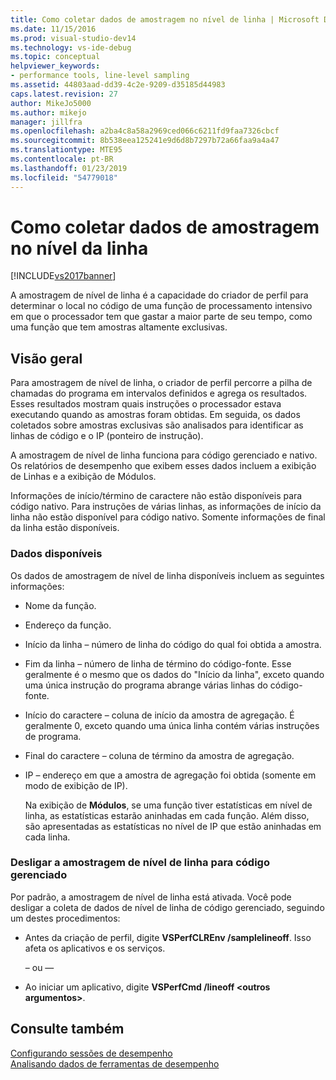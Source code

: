 ```yaml
---
title: Como coletar dados de amostragem no nível de linha | Microsoft Docs
ms.date: 11/15/2016
ms.prod: visual-studio-dev14
ms.technology: vs-ide-debug
ms.topic: conceptual
helpviewer_keywords:
- performance tools, line-level sampling
ms.assetid: 44803aad-dd39-4c2e-9209-d35185d44983
caps.latest.revision: 27
author: MikeJo5000
ms.author: mikejo
manager: jillfra
ms.openlocfilehash: a2ba4c8a58a2969ced066c6211fd9faa7326cbcf
ms.sourcegitcommit: 8b538eea125241e9d6d8b7297b72a66faa9a4a47
ms.translationtype: MTE95
ms.contentlocale: pt-BR
ms.lasthandoff: 01/23/2019
ms.locfileid: "54779018"
---
```

# <a name="how-to-collect-line-level-sampling-data"></a>Como coletar dados de amostragem no nível da linha
[!INCLUDE[vs2017banner](../includes/vs2017banner.md)]

A amostragem de nível de linha é a capacidade do criador de perfil para determinar o local no código de uma função de processamento intensivo em que o processador tem que gastar a maior parte de seu tempo, como uma função que tem amostras altamente exclusivas.  
  
## <a name="overview"></a>Visão geral  
 Para amostragem de nível de linha, o criador de perfil percorre a pilha de chamadas do programa em intervalos definidos e agrega os resultados. Esses resultados mostram quais instruções o processador estava executando quando as amostras foram obtidas. Em seguida, os dados coletados sobre amostras exclusivas são analisados para identificar as linhas de código e o IP (ponteiro de instrução).  
  
 A amostragem de nível de linha funciona para código gerenciado e nativo. Os relatórios de desempenho que exibem esses dados incluem a exibição de Linhas e a exibição de Módulos.  
  
 Informações de início/término de caractere não estão disponíveis para código nativo. Para instruções de várias linhas, as informações de início da linha não estão disponível para código nativo. Somente informações de final da linha estão disponíveis.  
  
### <a name="available-data"></a>Dados disponíveis  
 Os dados de amostragem de nível de linha disponíveis incluem as seguintes informações:  
  
- Nome da função.  
  
- Endereço da função.  
  
- Início da linha – número de linha do código do qual foi obtida a amostra.  
  
- Fim da linha – número de linha de término do código-fonte. Esse geralmente é o mesmo que os dados do "Início da linha", exceto quando uma única instrução do programa abrange várias linhas do código-fonte.  
  
- Início do caractere – coluna de início da amostra de agregação. É geralmente 0, exceto quando uma única linha contém várias instruções de programa.  
  
- Final do caractere – coluna de término da amostra de agregação.  
  
- IP – endereço em que a amostra de agregação foi obtida (somente em modo de exibição de IP).  
  
  Na exibição de **Módulos**, se uma função tiver estatísticas em nível de linha, as estatísticas estarão aninhadas em cada função. Além disso, são apresentadas as estatísticas no nível de IP que estão aninhadas em cada linha.  
  
### <a name="turn-off-line-level-sampling-for-managed-code"></a>Desligar a amostragem de nível de linha para código gerenciado  
 Por padrão, a amostragem de nível de linha está ativada. Você pode desligar a coleta de dados de nível de linha de código gerenciado, seguindo um destes procedimentos:  
  
-   Antes da criação de perfil, digite **VSPerfCLREnv /samplelineoff**. Isso afeta os aplicativos e os serviços.  
  
     – ou —  
  
-   Ao iniciar um aplicativo, digite **VSPerfCmd /lineoff \<outros argumentos>**.  
  
## <a name="see-also"></a>Consulte também  
 [Configurando sessões de desempenho](../profiling/configuring-performance-sessions.md)   
 [Analisando dados de ferramentas de desempenho](../profiling/analyzing-performance-tools-data.md)

